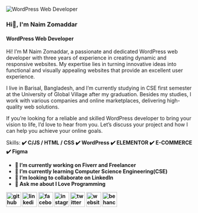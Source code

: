 ![WordPress Web Developer](https://scontent.fdac15-1.fna.fbcdn.net/v/t39.30808-6/449742663_419000951140568_857520482168568386_n.png?stp=dst-png_s960x960&_nc_cat=103&ccb=1-7&_nc_sid=cc71e4&_nc_ohc=aLYfebq_iKwQ7kNvgGqujTS&_nc_ht=scontent.fdac15-1.fna&oh=00_AYC8bkwhzTlaNYbPxSmOy8hIW45zxOOaMH8gR6RrGL9pgA&oe=66B11D6D)
### Hi👋,  I'm Naim Zomaddar
#### WordPress Web Developer

Hi! I’m M Naim Zomaddar, a passionate and dedicated WordPress web developer with three years of experience in creating dynamic and responsive websites. My expertise lies in turning innovative ideas into functional and visually appealing websites that provide an excellent user experience.

I live in Barisal, Bangladesh, and I’m currently studying in CSE first semester at the University of Global Village after my graduation. Besides my studies, I work with various companies and online marketplaces, delivering high-quality web solutions.

If you’re looking for a reliable and skilled WordPress developer to bring your vision to life, I’d love to hear from you. Let’s discuss your project and how I can help you achieve your online goals.

Skills: <b>
✔️ C/JS / HTML / CSS <b>
✔️ WordPress <b>
✔️ ELEMENTOR <b>
✔️ E-COMMERCE <b>
✔️ Figma<b>

- 🔭 I’m currently working on Fiverr and Freelancer 
- 🌱 I’m currently learning Computer Science Engineering(CSE) 
- 👯 I’m looking to collaborate on LinkedIn 
- 💬 Ask me about I Love Programming 


[<img src='https://cdn.jsdelivr.net/npm/simple-icons@3.0.1/icons/github.svg' alt='github' height='40'>](https://github.com/https://github.com/mnzomaddar461) [<img src='https://cdn.jsdelivr.net/npm/simple-icons@3.0.1/icons/linkedin.svg' alt='linkedin' height='40'>](https://www.linkedin.com/in/https://www.linkedin.com/in/md-naim-zomaddar-0515852b9//) [<img src='https://cdn.jsdelivr.net/npm/simple-icons@3.0.1/icons/facebook.svg' alt='facebook' height='40'>](https://www.facebook.com/https://www.facebook.com/profile.php?id=100090919988993) [<img src='https://cdn.jsdelivr.net/npm/simple-icons@3.0.1/icons/instagram.svg' alt='instagram' height='40'>](https://www.instagram.com/https://www.instagram.com/zmnaim//) [<img src='https://cdn.jsdelivr.net/npm/simple-icons@3.0.1/icons/twitter.svg' alt='twitter' height='40'>](https://twitter.com/https://twitter.com/ZmNaim2005) [<img src='https://cdn.jsdelivr.net/npm/simple-icons@3.0.1/icons/icloud.svg' alt='website' height='40'>](https://mnzomaddar.com/) [<img src='https://cdn.jsdelivr.net/npm/simple-icons@3.0.1/icons/behance.svg' alt='behance' height='40'>](https://www.behance.net/mrnaimzomaddar)
